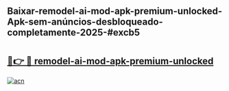 ## Baixar-remodel-ai-mod-apk-premium-unlocked-Apk-sem-anúncios-desbloqueado-completamente-2025-#excb5

# <h2><a href="https://ainizakaria.my?title=remodel-ai-mod-apk-premium-unlocked&ref=20M">🔗👉 🔴 remodel-ai-mod-apk-premium-unlocked</a></h2>

[![acn](https://github.com/user-attachments/assets/0f9c940e-d8b0-45ae-aac7-cd30a18b3e1c)](https://ainizakaria.my?title=remodel-ai-mod-apk-premium-unlocked&ref=20M)

